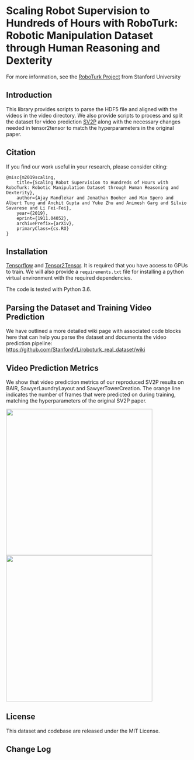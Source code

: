 # Scaling Robot Supervision to Hundreds of Hours with RoboTurk: Robotic Manipulation Dataset through Human Reasoning and Dexterity

For more information, see the [RoboTurk Project](http://roboturk.stanford.edu/) from Stanford University


## Introduction

This library provides scripts to parse the HDF5 file and aligned with the videos in the video directory. We also provide scripts to process and split the dataset for video prediction [SV2P](https://arxiv.org/abs/1710.11252) along with the necessary changes needed in tensor2tensor to match the hyperparameters in the original paper.

## Citation

If you find our work useful in your research, please consider citing:

```
@misc{m2019scaling,
    title={Scaling Robot Supervision to Hundreds of Hours with RoboTurk: Robotic Manipulation Dataset through Human Reasoning and Dexterity},
    author={Ajay Mandlekar and Jonathan Booher and Max Spero and Albert Tung and Anchit Gupta and Yuke Zhu and Animesh Garg and Silvio Savarese and Li Fei-Fei},
    year={2019},
    eprint={1911.04052},
    archivePrefix={arXiv},
    primaryClass={cs.RO}
}
```

## Installation

[Tensorflow](https://github.com/tensorflow/tensorflow) and [Tensor2Tensor](https://github.com/tensorflow/tensor2tensor). It is required that you have access to GPUs to train. We will also provide a `requirements.txt` file for installing a python virtual environment with the required dependencies.

The code is tested with Python 3.6.

## Parsing the Dataset and Training Video Prediction

We have outlined a more detailed wiki page with associated code blocks here that can help you parse the dataset and documents the video prediction pipeline: https://github.com/StanfordVL/roboturk_real_dataset/wiki

## Video Prediction Metrics

We show that video prediction metrics of our reproduced SV2P results on BAIR, SawyerLaundryLayout and SawyerTowerCreation. The orange line indicates the number of frames that were predicted on during training, matching the hyperparameters of the original SV2P paper.

<img src= "https://github.com/StanfordVL/roboturk_real_dataset/blob/master/images/sv2p_ssim.png" width="400"> <img src= "https://github.com/StanfordVL/roboturk_real_dataset/blob/master/images/sv2p_psnr.png" width="400">


## License

This dataset and codebase are released under the MIT License.

## Change Log

